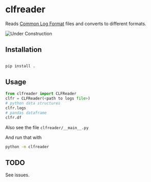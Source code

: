 # clfreader

Reads [Common Log Format](https://en.wikipedia.org/wiki/Common_Log_Format#:~:text=For%20computer%20log%20management%2C%20the,when%20generating%20server%20log%20files.) files and converts to different formats. 

![Under Construction](https://media.tenor.com/MRCIli40TYoAAAAi/under-construction90s-90s.gif)

## Installation 

```python 

pip install . 

```

## Usage 

```python
from clfreader import CLFReader
clfr = CLFReader(<path to logs file>)
# python data structures
clfr.logs
# pandas dataframe
clfr.df

```

Also see the file `clfreader/__main__.py`

And run that with 

```bash
python -m clfreader
```

## TODO

See issues.

